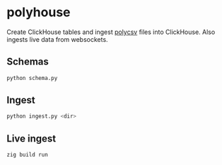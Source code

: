 # polyhouse

Create ClickHouse tables and ingest [polycsv](../polycsv) files into ClickHouse.
Also ingests live data from websockets.

## Schemas
```sh
python schema.py
```

## Ingest
```sh
python ingest.py <dir>
```

## Live ingest
```sh
zig build run
```
